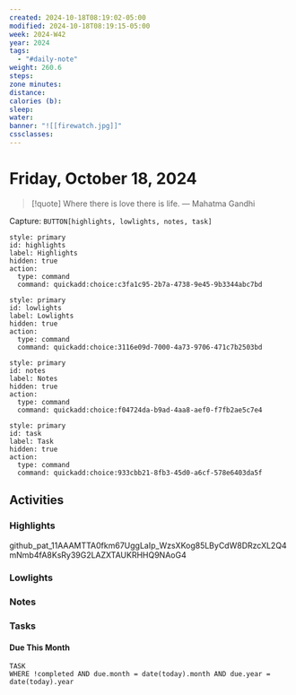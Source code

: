 ```yaml
---
created: 2024-10-18T08:19:02-05:00
modified: 2024-10-18T08:19:15-05:00
week: 2024-W42
year: 2024
tags:
  - "#daily-note"
weight: 260.6
steps: 
zone minutes: 
distance: 
calories (b): 
sleep: 
water: 
banner: "![[firewatch.jpg]]"
cssclasses: 
---
```

# Friday, October 18, 2024

> [!quote] Where there is love there is life.
> — Mahatma Gandhi

Capture: `BUTTON[highlights, lowlights, notes, task]`

```meta-bind-button
style: primary
id: highlights
label: Highlights
hidden: true
action:
  type: command
  command: quickadd:choice:c3fa1c95-2b7a-4738-9e45-9b3344abc7bd
```

```meta-bind-button
style: primary
id: lowlights
label: Lowlights
hidden: true
action:
  type: command
  command: quickadd:choice:3116e09d-7000-4a73-9706-471c7b2503bd
```

```meta-bind-button
style: primary
id: notes
label: Notes
hidden: true
action:
  type: command
  command: quickadd:choice:f04724da-b9ad-4aa8-aef0-f7fb2ae5c7e4
```

```meta-bind-button
style: primary
id: task
label: Task
hidden: true
action:
  type: command
  command: quickadd:choice:933cbb21-8fb3-45d0-a6cf-578e6403da5f
```

## Activities

### Highlights
 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
 
### Lowlights

### Notes

### Tasks

#### Due This Month

```dataview
TASK
WHERE !completed AND due.month = date(today).month AND due.year = date(today).year
```